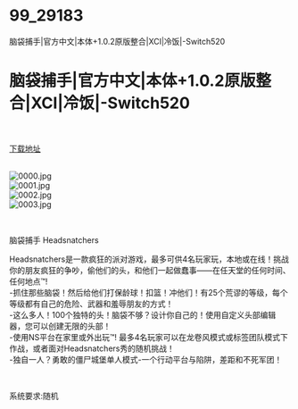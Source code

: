 # 99_29183
脑袋捕手|官方中文|本体+1.0.2原版整合|XCI|冷饭|-Switch520
# 脑袋捕手|官方中文|本体+1.0.2原版整合|XCI|冷饭|-Switch520
 <br/></br>
[下载地址](https://www.switch520.cc/article/29183 "下载地址")
<br/></br>

<p><img title="0000.jpg" src="https://www.switch520.cc/muke_img/2022_04_06_e32054ed68760.jpg" alt="0000.jpg"><br>
<img title="0001.jpg" src="https://www.switch520.cc/muke_img/2022_04_06_62517f63a1c0b.jpg" alt="0001.jpg"><br>
<img title="0002.jpg" src="https://www.switch520.cc/muke_img/2022_04_06_744ef5c88c737.jpg" alt="0002.jpg"><br>
<img title="0003.jpg" src="https://www.switch520.cc/muke_img/2022_04_06_c8487d0b34bbc.jpg" alt="0003.jpg"></p>
<p>&nbsp;</p>
<p>脑袋捕手 Headsnatchers</p>
<p>Headsnatchers是一款疯狂的派对游戏，最多可供4名玩家玩，本地或在线！挑战你的朋友疯狂的争吵，偷他们的头，和他们一起做蠢事——在任天堂的任何时间、任何地点™!<br>
-抓住那些脑袋！然后给他们打保龄球！扣篮！冲他们！有25个荒谬的等级，每个等级都有自己的危险、武器和羞辱朋友的方式！<br>
-这么多人！100个独特的头！脑袋不够？设计你自己的！使用自定义头部编辑器，您可以创建无限的头部！<br>
-使用NS平台在家里或外出玩™! 最多4名玩家可以在龙卷风模式或标签团队模式下作战，或者面对Headsnatchers秀的随机挑战！<br>
-独自一人？勇敢的僵尸城堡单人模式-一个行动平台与陷阱，差距和不死军团！</p>
<p>&nbsp;</p>
<p>系统要求:随机</p>




